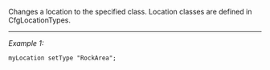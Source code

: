 Changes a location to the specified class. Location classes are defined in CfgLocationTypes.


---
*Example 1:*
```sqf
myLocation setType "RockArea";
```